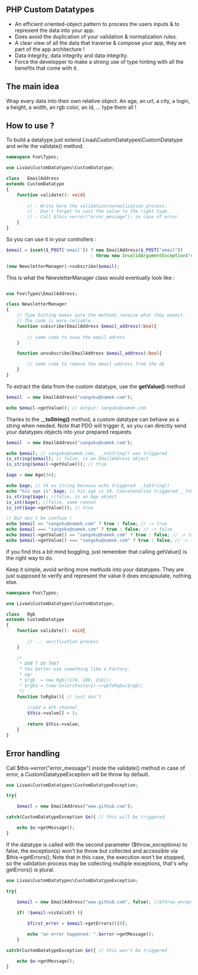 PHP Custom Datatypes
-------------------

- An efficient oriented-object pattern to process the users inputs & to represent the data into your app.
- Does avoid the duplication of your validation & normalization rules.
- A clear view of all the data that traverse & compose your app, they are part of the app architecture !
- Data integrity, data integrity and data integrity.
- Force the developper to make a strong use of type hinting with all the benefits that come with it.

The main idea
-----------------
Wrap every data into their own relative object.
An age, an url, a city, a login, a height, a width, an rgb color, an id, ... type them all !

How to use ?
---------------
To build a datatype just extend Livaa\CustomDatatypes\CustomDatatype and write the validate() method.

```php
namespace Foo\Types;

use Livaa\CustomDatatypes\CustomDatatype;

class   EmailAddress
extends CustomDatatype
{
    function validate(): void{
    
        // - Write here the validation/normalization process.
        // - Don't forget to cast the value to the right type.       
        // - Call $this->error("error_message"); in case of error
    }
}
```

So you can use it in your controllers :

```php
$email = isset($_POST['email']) ? new EmailAddress($_POST["email"]) 
                                : throw new InvalidArgumentException("email_address_missing");

(new NewsletterManager)->subscribe($email);
```

This is what the NewsletterManager class would eventually look like :

```php

use Foo\Types\EmailAddress;

class NewsletterManager
{   
    // Type hinting makes sure the methods receive what they expect.
    // The code is more reliable.
    function subscribe(EmailAddress $email_address):bool{ 
    
        // some code to save the email adress
    }

    function unsubscribe(EmailAddress $email_address):bool{

        // some code to remove the email address from the db
    }
}
```
 
To extract the data from the custom datatype, use the __getValue()__ method

```php
$email  = new EmailAddress("sangoku@namek.com");

echo $email->getValue(); // output: sangoku@namek.com
```

Thanks to the ____toString()__ method, a custom datatype can behave as a string when needed. 
Note that PDO will trigger it, so you can directly send your datatypes objects into your prepared requests.

```php
$email  = new EmailAddress("sangoku@namek.com");

echo $email; // sangoku@namek.com, __toString() was triggered
is_string($email); // false, is an EmailAddress object
is_string($email->getValue()); // true

$age = new Age(34); 

echo $age; // 34 as string because echo triggered __toString()
echo "his age is".$age; // his age is 34. Concatenation triggered __toString()
is_string($age); //false, is an Age object
is_int($age); //false, same reason
is_int($age->getValue()); // true

// But don't be confuse !
echo $email == "sangoku@namek.com" ? true : false; // -> true
echo $email === "sangoku@namek.com" ? true : false; // -> false
echo $email->getValue() == "sangoku@namek.com" ? true : false; // -> true
echo $email->getValue() === "sangoku@namek.com" ? true : false; // -> true
```
If you find this a bit mind boggling, just remember that calling getValue() is the right way to do.


Keep it simple, avoid writing more methods into your datatypes.
They are just supposed to verify and represent the value it does encapsulate, nothing else.        
```php
namespace Foo\Types;

use Livaa\CustomDatatypes\CustomDatatype;

class   Rgb
extends CustomDatatype
{
    function validate(): void{
    
        // ... verification process
    }
    
    /* 
     * DON'T DO THAT
     * You better use something like a Factory:
     * eg: 
     * $rgb  = new Rgb([174, 189, 216]);
     * $rgba = (new ColorsFactory)->rgbToRgba($rgb);
     */  
    function toRgba(){ // just don't
        
        //add a 4th channel
        $this->value[] = 1;
        
        return $this->value;
    }
}
```

Error handling
--------------

Call $this->error("error_message") inside the validate() method in case of error, a CustomDatatypeException will be throw by default.

```php
use Livaa\CustomDatatypes\CustomDatatypeException;

try{

    $email = new EmailAddress("www.github.com");

catch(CustomDatatypeException $e){ // this will be triggered

    echo $e->getMessage(); 
}

```
If the datatype is called with the second parameter ($throw_exceptions) to false, the exception(s) won't be throw but collected and accessible via $this->getErrors();
Note that in this case, the execution won't be stopped, so the validation process may be collecting multiple exceptions, that's why getErrors() is plural.
```php
use Livaa\CustomDatatypes\CustomDatatypeException;

try{

    $email = new EmailAddress("www.github.com", false); //$throw_exceptions to false
    
    if( !$email->isValid() ){

        $first_error = $email->getErrors()[0];

        echo "an error happened: ".$error->getMessage(); 
    }

catch(CustomDatatypeException $e){ // this won't be triggered

    echo $e->getMessage(); 
}

```

